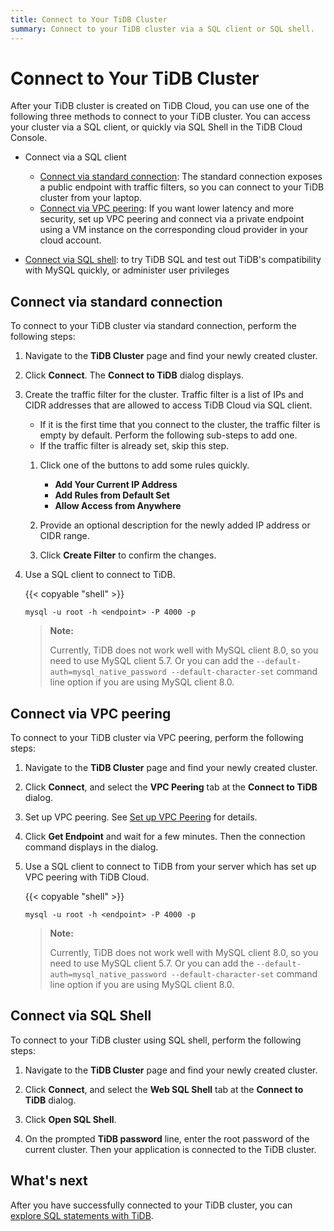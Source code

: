```yaml
---
title: Connect to Your TiDB Cluster
summary: Connect to your TiDB cluster via a SQL client or SQL shell.
---
```


# Connect to Your TiDB Cluster

After your TiDB cluster is created on TiDB Cloud, you can use one of the following three methods to connect to your TiDB cluster. You can access your cluster via a SQL client, or quickly via SQL Shell in the TiDB Cloud Console.

+ Connect via a SQL client

    - [Connect via standard connection](#connect-via-standard-connection): The standard connection exposes a public endpoint with traffic filters, so you can connect to your TiDB cluster from your laptop.
    - [Connect via VPC peering](#connect-via-vpc-peering): If you want lower latency and more security, set up VPC peering and connect via a private endpoint using a VM instance on the corresponding cloud provider in your cloud account.

- [Connect via SQL shell](#connect-via-sql-shell): to try TiDB SQL and test out TiDB's compatibility with MySQL quickly, or administer user privileges

## Connect via standard connection

To connect to your TiDB cluster via standard connection, perform the following steps:

1. Navigate to the **TiDB Cluster** page and find your newly created cluster.

2. Click **Connect**. The **Connect to TiDB** dialog displays.

3. Create the traffic filter for the cluster. Traffic filter is a list of IPs and CIDR addresses that are allowed to access TiDB Cloud via SQL client.

    - If it is the first time that you connect to the cluster, the traffic filter is empty by default. Perform the following sub-steps to add one.
    - If the traffic filter is already set, skip this step.


    1. Click one of the buttons to add some rules quickly.

        - **Add Your Current IP Address**
        - **Add Rules from Default Set**
        - **Allow Access from Anywhere**

    2. Provide an optional description for the newly added IP address or CIDR range.
    
    3. Click **Create Filter** to confirm the changes.


4. Use a SQL client to connect to TiDB. 

    {{< copyable "shell" >}}

    ```shell
    mysql -u root -h <endpoint> -P 4000 -p
    ```

    > **Note:**
    >
    > Currently, TiDB does not work well with MySQL client 8.0, so you need to use MySQL client 5.7. Or you can add the `--default-auth=mysql_native_password --default-character-set` command line option if you are using MySQL client 8.0.

## Connect via VPC peering

To connect to your TiDB cluster via VPC peering, perform the following steps:

1. Navigate to the **TiDB Cluster** page and find your newly created cluster.

2. Click **Connect**, and select the **VPC Peering** tab at the **Connect to TiDB** dialog.

3. Set up VPC peering. See [Set up VPC Peering](set-up-vpc-peering-connections.md) for details.

4. Click **Get Endpoint** and wait for a few minutes. Then the connection command displays in the dialog.

5. Use a SQL client to connect to TiDB from your server which has set up VPC peering with TiDB Cloud.

    {{< copyable "shell" >}}

    ```shell
    mysql -u root -h <endpoint> -P 4000 -p
    ```

    > **Note:**
    >
    > Currently, TiDB does not work well with MySQL client 8.0, so you need to use MySQL client 5.7. Or you can add the `--default-auth=mysql_native_password --default-character-set` command line option if you are using MySQL client 8.0.

## Connect via SQL Shell

To connect to your TiDB cluster using SQL shell, perform the following steps:

1. Navigate to the **TiDB Cluster** page and find your newly created cluster.

2. Click **Connect**, and select the **Web SQL Shell** tab at the **Connect to TiDB** dialog.

3. Click **Open SQL Shell**.

4. On the prompted **TiDB password** line, enter the root password of the current cluster. Then your application is connected to the TiDB cluster.

## What's next

After you have successfully connected to your TiDB cluster, you can [explore SQL statements with TiDB](https://pingcap.com/docs/stable/basic-sql-operations/).

